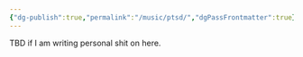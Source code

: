 ```yaml
---
{"dg-publish":true,"permalink":"/music/ptsd/","dgPassFrontmatter":true}
---
```


TBD if I am writing personal shit on here. 